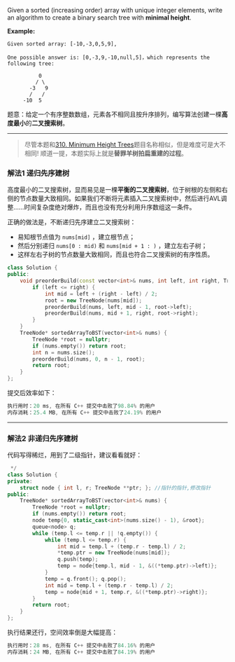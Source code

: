 

Given a sorted (increasing order) array with unique integer elements, write an algo­rithm to create a binary search tree with **minimal height**.

**Example:**

```clike
Given sorted array: [-10,-3,0,5,9],

One possible answer is: [0,-3,9,-10,null,5]，which represents the following tree: 

          0 
         / \ 
       -3   9 
       /   / 
     -10  5 
```
题意：给定一个有序整数数组，元素各不相同且按升序排列，编写算法创建一棵**高度最小**的**二叉搜索树**。

---
> 尽管本题和[310. Minimum Height Trees](https://leetcode-cn.com/problems/minimum-height-trees/)题目名称相似，但是难度可是大不相同!
> <b></b>
> 顺道一提，本题实际上就是**替罪羊树拍扁重建的过程**。

### 解法1 递归先序建树
高度最小的二叉搜索树，显而易见是一棵**平衡的二叉搜索树**，位于树根的左侧和右侧的节点数量大致相同。如果我们不断将元素插入二叉搜索树中，然后进行AVL调整……时间复杂度绝对爆炸，而且也没有充分利用升序数组这一条件。

正确的做法是，不断递归先序建立二叉搜索树：
- 易知根节点值为 `nums[mid]` ，建立根节点；
- 然后分别递归 `nums[0 : mid)` 和 `nums[mid + 1 : )` ，建立左右子树；
- 这样左右子树的节点数量大致相同，而且也符合二叉搜索树的有序性质。

```cpp
class Solution {
public:
    void preorderBuild(const vector<int>& nums, int left, int right, TreeNode *&root) {
        if (left <= right) {
            int mid = left + (right - left) / 2;
            root = new TreeNode(nums[mid]);
            preorderBuild(nums, left, mid - 1, root->left);
            preorderBuild(nums, mid + 1, right, root->right);
        }
    }
    TreeNode* sortedArrayToBST(vector<int>& nums) {
        TreeNode *root = nullptr;
        if (nums.empty()) return root;
        int n = nums.size();
        preorderBuild(nums, 0, n - 1, root);
        return root;
    }
};
```
提交后效率如下：
```cpp
执行用时：20 ms, 在所有 C++ 提交中击败了98.84% 的用户
内存消耗：25.4 MB, 在所有 C++ 提交中击败了24.19% 的用户
```
---
### 解法2 非递归先序建树
代码写得稀烂，用到了二级指针，建议看看就好：
```cpp
 */
class Solution {
private:
    struct node { int l, r; TreeNode **ptr; }; //指针的指针,修改指针
public:
    TreeNode* sortedArrayToBST(vector<int>& nums) {
        TreeNode *root = nullptr;
        if (nums.empty()) return root;
        node temp{0, static_cast<int>(nums.size() - 1), &root};
        queue<node> q; 
        while (temp.l <= temp.r || !q.empty()) {
            while (temp.l <= temp.r) {
                int mid = temp.l + (temp.r - temp.l) / 2;
                *temp.ptr = new TreeNode(nums[mid]);
                q.push(temp);
                temp = node{temp.l, mid - 1, &((*temp.ptr)->left)};
            }
            temp = q.front(); q.pop();
            int mid = temp.l + (temp.r - temp.l) / 2;
            temp = node{mid + 1, temp.r, &((*temp.ptr)->right)};
        }
        return root;
    }
};
```
执行结果还行，空间效率倒是大幅提高：
```cpp
执行用时：28 ms, 在所有 C++ 提交中击败了84.16% 的用户
内存消耗：24 MB, 在所有 C++ 提交中击败了84.19% 的用户
```
